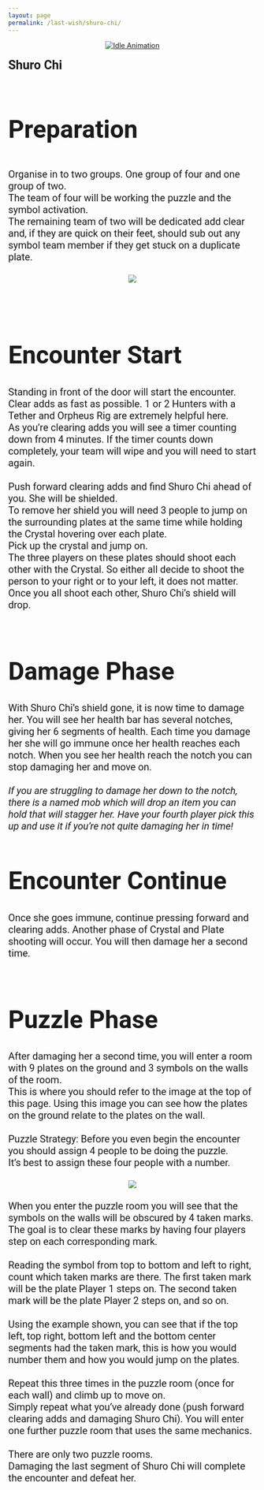 ```yaml
---
layout: page
permalink: /last-wish/shuro-chi/
---
```

<center><a href="https://idleanimation.com/"><img src="/img/banner_main.png" alt="Idle Animation"></a></center>

<html>
    <head>
        <title>LAST WISH - RAID</title>

<style>
            .my_head
            {
                font-family:    roboto, sans-serif;
                font-size:      25px;
                font-weight:    bold;
            }
   </style>
   <style>
            .my_body
            {
                font-family:    roboto, sans-serif;
                font-size:      20px;
                font-weight:    light;
                
            }
   </style>
<body><br>
<div class="my_head">Shuro Chi</div><br>
<div class="my_head"><h1>Preparation</h1></div><br>
<div class="my_body">Organise in to two groups. One group of four and one group of two.<br>
The team of four will be working the puzzle and the symbol activation.<br>
The remaining team of two will be dedicated add clear and, if they are quick on their feet, should sub out any symbol team member if they get stuck on a duplicate plate.<br>
<br>

<center><img src="/pages/last wish guide/pages/shuro-chi/shuro_chi.jpg"></center><br>
<br>

<div class="my_head"><h1>Encounter Start</h1></div>
Standing in front of the door will start the encounter. Clear adds as fast as possible. 1 or 2 Hunters with a Tether and Orpheus Rig are extremely helpful here.<br>
As you’re clearing adds you will see a timer counting down from 4 minutes. If the timer counts down completely, your team will wipe and you will need to start again.<br>
<br>
Push forward clearing adds and find Shuro Chi ahead of you. She will be shielded.<br>
To remove her shield you will need 3 people to jump on the surrounding plates at the same time while holding the Crystal hovering over each plate.<br>
Pick up the crystal and jump on.<br>
The three players on these plates should shoot each other with the Crystal. So either all decide to shoot the person to your right or to your left, it does not matter.<br>
Once you all shoot each other, Shuro Chi’s shield will drop.<br>
<br>
<div class="my_head"><h1>Damage Phase</h1></div>
With Shuro Chi’s shield gone, it is now time to damage her. You will see her health bar has several notches, giving her 6 segments of health. Each time you damage her she will go immune once her health reaches each notch. When you see her health reach the notch you can stop damaging her and move on.<br>
<br>
<i>If you are struggling to damage her down to the notch, there is a named mob which will drop an item you can hold that will stagger her. Have your fourth player pick this up and use it if you’re not quite damaging her in time!</i>
<br>
<div class="my_head"><h1>Encounter Continue</h1></div>
Once she goes immune, continue pressing forward and clearing adds. Another phase of Crystal and Plate shooting will occur. You will then damage her a second time.<br>
<br>
<div class="my_head"><h1>Puzzle Phase</h1></div>
After damaging her a second time, you will enter a room with 9 plates on the ground and 3 symbols on the walls of the room.<br>
This is where you should refer to the image at the top of this page. Using this image you can see how the plates on the ground relate to the plates on the wall.<br>
<br>
Puzzle Strategy: Before you even begin the encounter you should assign 4 people to be doing the puzzle.<br>
It’s best to assign these four people with a number.<br>
<br>
<center><img src="/pages/last wish guide/pages/shuro-chi/shuro_chi_assign.jpg"></center>
<br>
When you enter the puzzle room you will see that the symbols on the walls will be obscured by 4 taken marks. The goal is to clear these marks by having four players step on each corresponding mark.<br>
<br>
Reading the symbol from top to bottom and left to right, count which taken marks are there. The first taken mark will be the plate Player 1 steps on. The second taken mark will be the plate Player 2 steps on, and so on.<br>
<br>
Using the example shown, you can see that if the top left, top right, bottom left and the bottom center segments had the taken mark, this is how you would number them and how you would jump on the plates.<br>
<br>
Repeat this three times in the puzzle room (once for each wall) and climb up to move on.<br>
Simply repeat what you’ve already done (push forward clearing adds and damaging Shuro Chi). You will enter one further puzzle room that uses the same mechanics. <br>
<br>
There are only two puzzle rooms.<br>
Damaging the last segment of Shuro Chi will complete the encounter and defeat her.